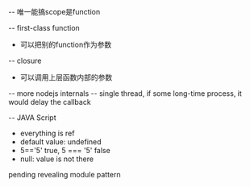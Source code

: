 -- 唯一能搞scope是function

-- first-class function
  - 可以把别的function作为参数
  
-- closure 
  - 可以调用上层函数内部的参数
  
-- more nodejs internals
  -- single thread, if some long-time process, it would delay the callback 
  
-- JAVA Script 
  - everything is ref 
  - default value: undefined 
  - 5=='5' true, 5 === '5' false
  - null: value is not there 
  
  pending revealing module pattern 
